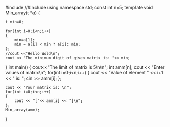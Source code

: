 #include <iostream>
//#include<fstream>
using namespace std;
const int n=5;
template<class t>
void Min_array(t *a)
{

    t min=0;

    for(int i=0;i<n;i++)
    {
        min=a[1];
        min = a[i] < min ? a[i]: min;
    };
    //cout <<"Hello Wold\n";
    cout << "The minimum digit of given matrix is: "<< min;
}
int main()
{
    cout<<"The limit of matrix is 5\n\n";
    int amm[n];
    cout << "Enter values of matrix\n";
    for(int i=0;i<n;i++)
    {
        cout << "Value of element " << i+1 << " is: ";
        cin >> amm[i];
    };

    cout << "Your matrix is: \n";
    for(int i=0;i<n;i++)
    {
        cout << "["<< amm[i] << "]\n";
    };
    Min_array(amm);
}
